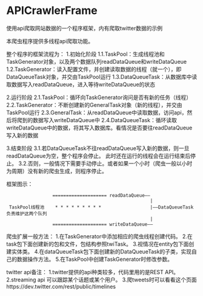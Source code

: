 # APICrawlerFrame
使用api爬取网站数据的一个程序框架，内有爬取twitter数据的示例

本爬虫程序提供多线程api爬取功能。

整个程序的框架流程为：
1.初始化阶段
1.1.TaskPool：生成线程池和TaskGenerator对象，以及两个数据队列readDataQueue和writeDataQueue
1.2.TaskGenerator：读入配置文件，并创建读取数据的线程（就一个），即DataQueueTask对象，并交由TaskPool运行
1.3.DataQueueTask：从数据库中读取数据写入readDataQueue，进入等待writeDataQueue的状态

2.运行阶段
2.1.TaskPool：循环向TaskGenerator询问是否有新的任务（线程）
2.2.TaskGenerator：不断创建新的GeneralTask对象（新的线程），并交由TaskPool运行
2.3.GeneralTask：从readDataQueue中读取数据，访问api，然后将爬到的数据写入writeDataQueue中
2.4.DataQueueTask：循环读取writeDataQueue中的数据，将其写入数据库。看情况是否要往readDataQueue写入新的数据

3.结束阶段
3.1.若DataQueueTask不往readDataQueue写入新的数据，则一旦readDataQueue为空，整个程序会停止。
    此时还在运行的线程会在运行结束后停止。
3.2.否则，一般情况下需要手动停止。或者如果一个小时（爬虫一般以小时为周期）没有新的爬虫生成，则程序停止。

框架图示：

                     ==================== readDataQueue——
                                                         |
     TaskPool线程池    * * * * * * * * *                  |——DataQueueTask负责维护这两个队列
                                                         |
                     ==================== writeDataQueue——

爬虫扩展一般方法：
1.在TaskGenerator中添加相应的爬虫线程创建代码。
2.在task包下面创建新的包和文件，包结构参照twiTask。
3.视情况在entity包下面创建实体类。
4.在dataQueueTask包下面创建新的DataQueueTask的子类，实现自己的数据操作方法。
5.在TaskPool中创建TaskGenerator时修改参数。

twitter api备注：
1.twitter提供的api种类较多，代码里用的是REST API。
2.streaming api 可以跟踪某个话题或某个用户。
3.爬tweets时可以看看这个页面https://dev.twitter.com/rest/public/timelines
